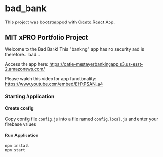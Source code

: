 # bad_bank

This project was bootstrapped with [Create React App](https://github.com/facebook/create-react-app).

## MIT xPRO Portfolio Project

Welcome to the Bad Bank!  This "banking" app has no security and is therefore... bad...

Access the app here: https://catie-mestayerbankingapp.s3.us-east-2.amazonaws.com/

Please watch this video for app functionality: https://www.youtube.com/embed/EH1tPSAN_a4

### Starting Application

#### Create config

Copy config file `config.js` into a file named `config.local.js` and enter your firebase values

#### Run Application

```
npm install
npm start
```
